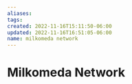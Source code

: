 ```yaml
---
aliases: 
tags: 
created: 2022-11-16T15:11:50-06:00
updated: 2022-11-16T16:51:05-06:00
name: milkomeda network
---
```

# Milkomeda Network

